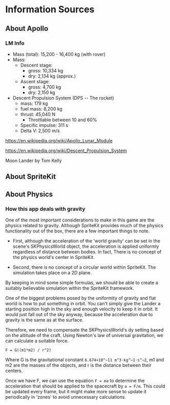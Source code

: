 # Information Sources

## About Apollo

### LM Info

- Mass (total): 15,200 - 16,400 kg (with rover)
- Mass:
    - Descent stage: 
        - gross: 10,334 kg
        - dry: 2,134 kg (approx.)
    - Ascent stage: 
        - gross: 4,700 kg
        - dry: 2,150 kg
- Descent Propulsion System (DPS -- The rocket)
    - mass: 179 kg
    - fuel mass: 8,200 kg
    - thrust: 45,040 N
        - Throttlable between 10 and 60%
    - Specific impulse: 311 s
    - Delta V: 2,500 m/s

https://en.wikipedia.org/wiki/Apollo_Lunar_Module

https://en.wikipedia.org/wiki/Descent_Propulsion_System

Moon Lander by Tom Kelly

## About SpriteKit



## About Physics

### How this app deals with gravity

One of the most important considerations to make in this game are the physics related to gravity. Although SpriteKit provides much of the physics functionality out of the box, there are a few important things to note. 

- First, although the acceleration of the 'world gravity' can be set in the scene's SKPhysicsWorld object, the acceleration is applied uniformly regardless of distance between bodies. In fact, There is no concept of the physics world's center in SpriteKit.

- Second, there is no concept of a circular world within SpriteKit. The simulation takes place on a 2D plane.

By keeping in mind some simple formulas, we should be able to create a suitably believable simulation within the SpriteKit framework.

One of the biggest problems posed by the uniformity of gravity and flat world is how to put something in orbit. You can't simply give the Lander a starting position high in the sky and enough velocity to keep it in orbit. It would just fall out of the sky anyway, because the acceleration due to gravity is the same as at the surface.

Therefore, we need to compensate the SKPhysicsWorld's dy setting based on the altitude of the craft. Using Newton's law of universal gravitation, we can calculate a suitable force.

`F = G((m1*m2) / r^2)`

Where G is the gravitational constant `6.674×10^−11 m^3⋅kg^−1⋅s^−2`, m1 and m2 are the masses of the objects, and r is the distance between their centers.

Once we have F, we can use the equation `F = ma` to determine the acceleration that should be applied to the spacecraft by `a = F/m`. This could be updated every frame, but it might make more sense to update it periodically in 'zones' to avoid unnecessary calculations.